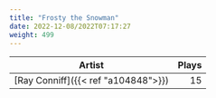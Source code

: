 ```yaml
---
title: "Frosty the Snowman"
date: 2022-12-08/2022T07:17:27
weight: 499
---
```




 Artist | Plays 
----- | -----:
[Ray Conniff]({{< ref "a104848">}}) | 15
